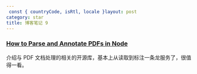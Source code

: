 ```yaml
---
 const { countryCode, isRtl, locale }layout: post
category: star
title: 博客笔记 9
---
```


### [How to Parse and Annotate PDFs in Node](https://spin.atomicobject.com/2021/05/04/tools-modifying-pdfs/)

介绍与 PDF 文档处理的相关的开源库，基本上从读取到标注一条龙服务了，很值得一看。

